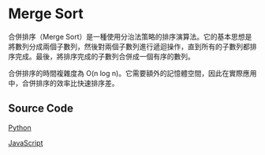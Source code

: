 # Merge Sort

合併排序（Merge Sort）是一種使用分治法策略的排序演算法。它的基本思想是將數列分成兩個子數列，然後對兩個子數列進行遞迴操作，直到所有的子數列都排序完成。最後，將排序完成的子數列合併成一個有序的數列。

合併排序的時間複雜度為 O(n log n)。它需要額外的記憶體空間，因此在實際應用中，合併排序的效率比快速排序差。

## Source Code

[Python](https://github.com/okisdev/algorithm-samples/blob/main/Python/Sorting/merge-sort.py)

[JavaScript](https://github.com/okisdev/algorithm-samples/blob/main/JavaScript/Sorting/merge-sort.js)
